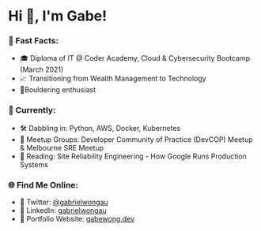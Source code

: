 # Hi 👋, I'm Gabe!

### 🌟 Fast Facts: ###

- 🎓 Diploma of IT @ Coder Academy, Cloud & Cybersecurity Bootcamp (March 2021)
- 📈 Transitioning from Wealth Management to Technology
- 🧗‍Bouldering enthusiast 


### 📅 Currently: ###

- 🛠 Dabbling in: Python, AWS, Docker, Kubernetes
- 🔗 Meetup Groups: Developer Community of Practice (DevCOP) Meetup & Melbourne SRE Meetup
- 📖 Reading: Site Reliability Engineering - How Google Runs Production Systems


### 🌐 Find Me Online: ###

- 🐤 Twitter: [@gabrielwongau](https://twitter.com/gabrielwongau)
- 👥 LinkedIn: [gabrielwongau](https://www.linkedin.com/in/gabrielwongau/)
- 📁 Portfolio Website: [gabewong.dev](https://www.gabewong.dev/) 

